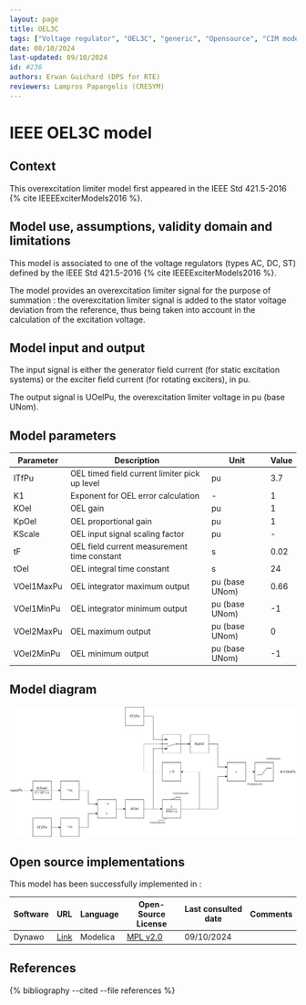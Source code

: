 ```yaml
---
layout: page
title: OEL3C
tags: ["Voltage regulator", "OEL3C", "generic", "Opensource", "CIM model", "RMS", "phasor", "MRL4", "Single phase", "IEEE", "dynawo", "#236"]
date: 08/10/2024
last-updated: 09/10/2024
id: #236
authors: Erwan Guichard (DPS for RTE)
reviewers: Lampros Papangelis (CRESYM)
---
```

# IEEE OEL3C model

## Context

This overexcitation limiter model first appeared in the IEEE Std 421.5-2016 {% cite IEEEExciterModels2016 %}.

## Model use, assumptions, validity domain and limitations

This model is associated to one of the voltage regulators (types AC, DC, ST) defined by the IEEE Std 421.5-2016 {% cite IEEEExciterModels2016 %}.

The model provides an overexcitation limiter signal for the purpose of summation : the overexcitation limiter signal is added to the stator voltage deviation from the reference, thus being taken into account in the calculation of the excitation voltage.

## Model input and output

The input signal is either the generator field current (for static excitation systems) or the exciter field current (for rotating exciters), in pu.

The output signal is UOelPu, the overexcitation limiter voltage in pu (base UNom).

## Model parameters

| Parameter | Description | Unit | Value |
| --------- | ----------- | ---- | ----- |
| ITfPu | OEL timed field current limiter pick up level | pu | 3.7 |
| K1 | Exponent for OEL error calculation | - | 1 |
| KOel | OEL gain | pu | 1 |
| KpOel | OEL proportional gain | pu | 1 |
| KScale | OEL input signal scaling factor | pu | - |
| tF | OEL field current measurement time constant | s | 0.02 |
| tOel | OEL integral time constant | s | 24 |
| VOel1MaxPu | OEL integrator maximum output | pu (base UNom) | 0.66 |
| VOel1MinPu | OEL integrator minimum output | pu (base UNom) | -1 |
| VOel2MaxPu | OEL maximum output | pu (base UNom) | 0 |
| VOel2MinPu | OEL minimum output | pu (base UNom) | -1 |

## Model diagram

![OEL3C](/pages/models/regulations/oel/OEL3C/OEL3C.drawio.svg)

## Open source implementations

This model has been successfully implemented in :

| Software      | URL | Language | Open-Source License | Last consulted date | Comments |
| ------------- | --- | -------- | ------------------- | ------------------- | -------- |
| Dynawo | [Link](https://github.com/dynawo/dynawo) | Modelica | [MPL v2.0](https://www.mozilla.org/en-US/MPL/2.0/)  | 09/10/2024 |  |

## References

{% bibliography --cited --file references  %}